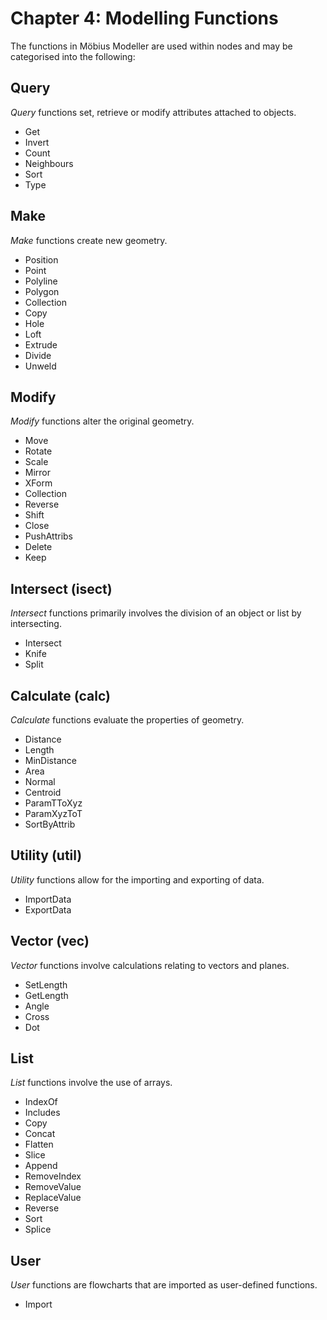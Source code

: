# Chapter 4: Modelling Functions

The functions in Möbius Modeller are used within nodes and may be categorised into the following:

## Query

_Query_ functions set, retrieve or modify attributes attached to objects.

* Get
* Invert
* Count
* Neighbours
* Sort
* Type

## Make

_Make_ functions create new geometry. 

* Position
* Point
* Polyline
* Polygon
* Collection
* Copy
* Hole
* Loft
* Extrude
* Divide
* Unweld

## Modify

_Modify_ functions alter the original geometry. 

* Move
* Rotate
* Scale
* Mirror
* XForm
* Collection
* Reverse
* Shift
* Close
* PushAttribs
* Delete
* Keep

## Intersect (isect)

_Intersect_ functions primarily involves the division of an object or list by intersecting.

* Intersect
* Knife
* Split


## Calculate (calc)

_Calculate_ functions evaluate the properties of geometry.

* Distance
* Length
* MinDistance
* Area
* Normal
* Centroid
* ParamTToXyz
* ParamXyzToT
* SortByAttrib

## Utility (util)
_Utility_ functions allow for the importing and exporting of data.

* ImportData
* ExportData

## Vector (vec)

_Vector_ functions involve calculations relating to vectors and planes.

* SetLength
* GetLength
* Angle
* Cross
* Dot

## List

_List_ functions involve the use of arrays.

* IndexOf
* Includes
* Copy
* Concat
* Flatten
* Slice
* Append
* RemoveIndex
* RemoveValue
* ReplaceValue
* Reverse
* Sort
* Splice

## User

_User_ functions are flowcharts that are imported as user-defined functions.

* Import